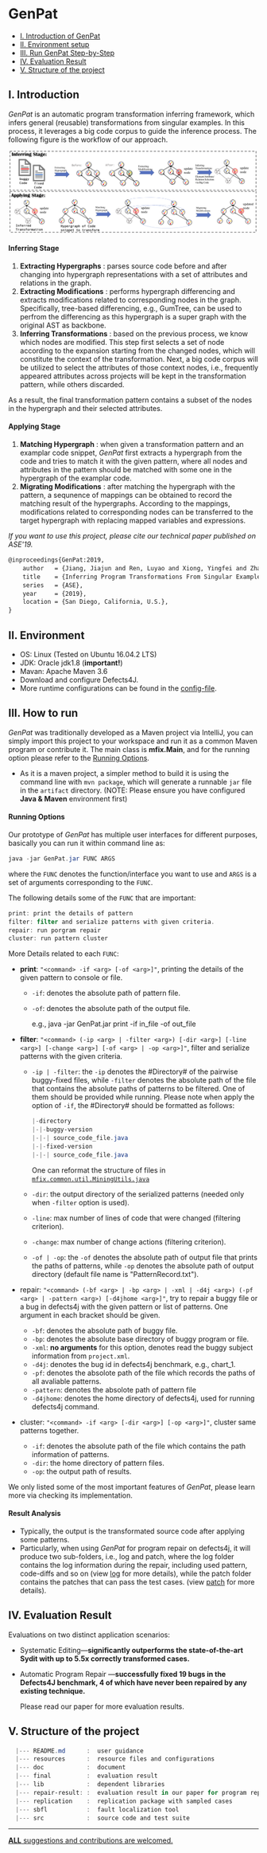 # GenPat

* [I. Introduction of GenPat](#user-content-i-introduction)
* [II. Environment setup](#user-content-ii-environment)
* [III. Run GenPat Step-by-Step](#user-content-iii-how-to-run)
* [IV. Evaluation Result](#user-content-iv-evaluation-result)
* [V. Structure of the project](#user-content-v-structure-of-the-project)

## I. Introduction

*GenPat* is an automatic program transformation inferring framework, which infers general (reusable) transformations from singular examples. In this process, it leverages a big code corpus to guide the inference process. The following figure is the workflow of our approach.

![The workflow of this technique.\label{workflow}](./doc/figure/overview.png)

#### Inferring Stage

1. **Extracting Hypergraphs** : parses source code before and after changing into hypergraph representations with a set of attributes and relations in the graph.
2. **Extracting Modifications** : performs hypergraph differencing and extracts modifications related to corresponding nodes in the graph. Specifically, tree-based differencing, e.g., GumTree, can be used to perfrom the differencing as this hypergraph is a super graph with the original AST as backbone.
2. **Inferring Transformations** : based on the previous process, we know which nodes are modified. This step first selects a set of node according to the expansion starting from the changed nodes, which will constitute the context of the transformation. Next, a big code corpus will be utilized to select the attributes of those context nodes, i.e., frequently appeared attributes across projects will be kept in the transformation pattern, while others discarded.

As a result, the final transformation pattern contains a subset of the nodes in the hypergraph and their selected attributes.

#### Applying Stage

1. **Matching Hypergraph** : when given a transformation pattern and an examplar code snippet, *GenPat* first extracts a hypergraph from the code and tries to match it with the given pattern, where all nodes and attributes in the pattern should be matched with some one in the hypergraph of the examplar code.
2. **Migrating Modifications** : after matching the hypergraph with the pattern, a sequnence of mappings can be obtained to record the matching result of the hypergraphs. According to the mappings, modifications related to corresponding nodes can be transferred to the target hypergraph with replacing mapped variables and expressions.

*If you want to use this project, please cite our technical paper published on ASE'19.*

```tex
@inproceedings{GenPat:2019,
    author   = {Jiang, Jiajun and Ren, Luyao and Xiong, Yingfei and Zhang, Lingming},
    title    = {Inferring Program Transformations From Singular Examples via Big Code},
    series   = {ASE},
    year     = {2019},
    location = {San Diego, California, U.S.},
} 
```

## II. Environment

* OS: Linux (Tested on Ubuntu 16.04.2 LTS)
* JDK: Oracle jdk1.8 (**important!**)
* Mavan: Apache Maven 3.6
* Download and configure Defects4J.
* More runtime configurations can be found in the [config-file](/resources/conf).


## III. How to run

*GenPat* was traditionally developed as a Maven project via IntelliJ, you can simply import this project to your workspace and run it as a common Maven program or contribute it. The main class is **mfix.Main**, and for the running option please refer to the [Running Options](#user-content-running-options).

* As it is a maven project, a simpler method to build it is using the command line with `mvn package`, which will generate a runnable `jar` file in the `artifact` directory. (NOTE: Please ensure you have configured __Java & Maven__ environment first)

#### Running Options 

Our prototype of *GenPat* has multiple user interfaces for different purposes, basically you can run it within command line as:

```powershell
java -jar GenPat.jar FUNC ARGS
```

where the `FUNC` denotes the function/interface you want to use and `ARGS` is a set of arguments corresponding to the `FUNC`.

The following details some of the `FUNC` that are important:

```powershell
print: print the details of pattern
filter: filter and serialize patterns with given criteria.
repair: run porgram repair
cluster: run pattern cluster
```

More Details related to each `FUNC`: 

* **print**: `"<command> -if <arg> [-of <arg>]"`, printing the details of the given pattern to console or file.

  * `-if`: denotes the absolute path of pattern file.

  * `-of`: denotes the absolute path of the output file.

    e.g., java -jar GenPat.jar print -if in_file -of out_file

* **filter**: `"<command> (-ip <arg> | -filter <arg>) [-dir <arg>] [-line <arg>] [-change <arg>] [-of <arg> | -op <arg>]"`, filter and serialize patterns with the given criteria.

  * `-ip | -filter`: the `-ip` denotes the #Directory# of the pairwise buggy-fixed files, while `-filter` denotes the absolute path of the file that contains the absolute paths of patterns to be filtered. One of them should be provided while running. Please note when apply the option of `-if`, the #Directory# should be formatted as follows:

    ```powershell
    |-directory
    |-|-buggy-version
    |-|-| source_code_file.java
    |-|-fixed-version
    |-|-| source_code_file.java
    ```

    One can reformat the structure of files in [`mfix.common.util.MiningUtils.java`](./src/main/java/mfix/common/util/MiningUtils.java)

  * `-dir`: the output directory of the serialized patterns (needed only when `-filter` option is used).

  * `-line`: max number of lines of code that were changed (filtering criterion).

  * `-change`: max number of change actions (filtering criterion).

  * `-of | -op`: the `-of` denotes the absolute path of output file that prints the paths of patterns, while `-op` denotes the absolute path of output directory (default file name is "PatternRecord.txt").

* repair: `"<command> (-bf <arg> | -bp <arg> | -xml | -d4j <arg>) (-pf <arg> | -pattern <arg>) [-d4jhome <arg>]"`, try to repair a buggy file or a bug in defects4j with the given pattern or list of patterns. One argument in each bracket should be given.

  * `-bf`: denotes the absolute path of buggy file.
  * `-bp`: denotes the absolute base directory of buggy program or file.
  * `-xml`: **no arguments** for this option, denotes read the buggy subject information from `project.xml`.
  * `-d4j`: denotes the bug id in defects4j benchmark, e.g., chart_1.
  * `-pf`: denotes the absolote path of the file which records the paths of all avaliable patterns.
  * `-pattern`: denotes the absolote path of pattern file
  * `-d4jhome`: denotes the home directory of defects4j, used for running defects4j command.

* cluster: `"<command> -if <arg> [-dir <arg>] [-op <arg>]"`, cluster same patterns together.

  * `-if`: denotes the absolute path of the file which contains the path information of patterns.
  * `-dir`: the home directory of pattern files.
  * `-op`: the output path of results.

We only listed some of the most important features of *GenPat*, please learn more via checking its implementation.

#### Result Analysis

* Typically, the output is the transformated source code after applying some patterns.
* Particularly, when using *GenPat* for program repair on defects4j, it will produce two sub-folders, i.e., log and patch, where the log folder contains the log information during the repair, including used pattern, code-diffs and so on (view [log](./repair-result/log) for more details), while the patch folder contains the patches that can pass the test cases. (view [patch](./repair-result/patch) for more details).

## IV. Evaluation Result

Evaluations on two distinct application scenarios:

* Systematic Editing—**significantly outperforms the state-of-the-art Sydit with up to 5.5x correctly transformed cases.**

* Automatic Program Repair —**successfully fixed 19 bugs in the Defects4J benchmark, 4 of which have never been repaired by any existing technique.**

  Please read our paper for more evaluation results.

## V. Structure of the project
```powershell
  |--- README.md      :  user guidance
  |--- resources      :  resource files and configurations
  |--- doc            :  document
  |--- final          :  evaluation result
  |--- lib            :  dependent libraries
  |--- repair-result: :  evaluation result in our paper for program repair
  |--- replication    :  replication package with sampled cases
  |--- sbfl           :  fault localization tool
  |--- src            :  source code and test suite
```

----


<u>__ALL__ suggestions and contributions are welcomed.</u>
